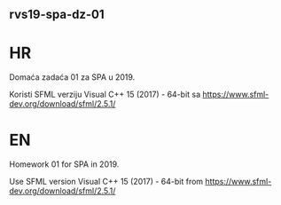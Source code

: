 

## rvs19-spa-dz-01

# HR

Domaća zadaća 01 za SPA u 2019.

Koristi SFML verziju Visual C++ 15 (2017) - 64-bit sa https://www.sfml-dev.org/download/sfml/2.5.1/

# EN

Homework 01 for SPA in 2019.

Use SFML version Visual C++ 15 (2017) - 64-bit from https://www.sfml-dev.org/download/sfml/2.5.1/